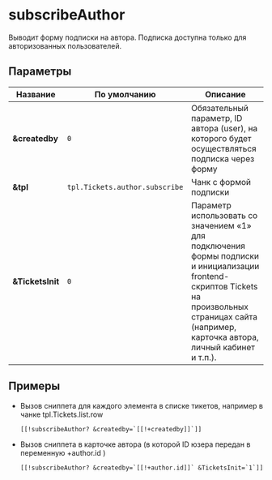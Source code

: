 # subscribeAuthor

Выводит форму подписки на автора. Подписка доступна только для авторизованных пользователей.

## Параметры

| Название         | По умолчанию                   | Описание                                                                                                                                                                                            |
|------------------|--------------------------------|-----------------------------------------------------------------------------------------------------------------------------------------------------------------------------------------------------|
| **&createdby**   | `0`                            | Обязательный параметр, ID автора (user), на которого будет осуществляться подписка через форму                                                                                                      |
| **&tpl**         | `tpl.Tickets.author.subscribe` | Чанк с формой подписки                                                                                                                                                                              |
| **&TicketsInit** | `0`                            | Параметр использовать со значением «1» для подключения формы подписки и инициализации frontend-скриптов Tickets на произвольных страницах сайта (например, карточка автора, личный кабинет и т.п.). |

## Примеры

- Вызов сниппета для каждого элемента в списке тикетов, например в чанке tpl.Tickets.list.row

    ```modx
    [[!subscribeAuthor? &createdby=`[[!+createdby]]`]]
    ```

- Вызов сниппета в карточке автора (в которой ID юзера передан в переменную +author.id )

    ```modx
    [[!subscribeAuthor? &createdby=`[[!+author.id]]` &TicketsInit=`1`]]
    ```
